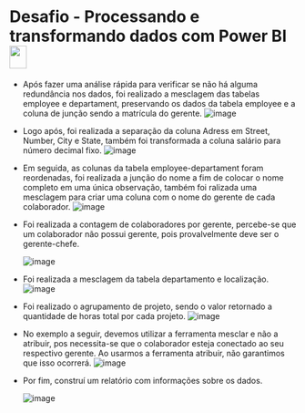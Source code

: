 # Desafio - Processando e transformando dados com Power BI <img src="https://static-00.iconduck.com/assets.00/power-bi-icon-384x512-bujnuaon.png" width="30" height="40">

- Após fazer uma análise rápida para verificar se não há alguma redundância nos dados, foi realizado a mesclagem das tabelas employee e departament, preservando os dados da tabela employee e a coluna de junção sendo a matrícula do gerente.
![image](https://github.com/luanaugusto05/power-bi-analyst-desafio2/assets/113543581/26b5af8b-babb-4eb4-b693-17e270034523)

- Logo após, foi realizada a separação da coluna Adress em Street, Number, City e State, também foi transformada a coluna salário para número decimal fixo.
![image](https://github.com/luanaugusto05/power-bi-analyst-desafio2/assets/113543581/2f7d51ab-ca0d-40ba-8e65-ad0dd30bd232)

- Em seguida, as colunas da tabela employee-departament foram reordenadas, foi realizada a junção do nome a fim de colocar o nome completo em uma única observação, também foi ralizada uma mesclagem para criar uma coluna com o nome do gerente de cada colaborador.
![image](https://github.com/luanaugusto05/power-bi-analyst-desafio2/assets/113543581/ce2fcaea-58cd-4d96-97dd-88499e868198)

- Foi realizada a contagem de colaboradores por gerente, percebe-se que um colaborador não possui gerente, pois provalvelmente deve ser o gerente-chefe.
  
  ![image](https://github.com/luanaugusto05/power-bi-analyst-desafio2/assets/113543581/1fc8a5e6-debd-4cbd-9a4c-8a396a3284aa)

- Foi realizada a mesclagem da tabela departamento e localização.
![image](https://github.com/luanaugusto05/power-bi-analyst-desafio2/assets/113543581/33c8dd64-23f9-403e-be22-d3c05b6f0949)

- Foi realizado o agrupamento de projeto, sendo o valor retornado a quantidade de horas total por cada projeto.
![image](https://github.com/luanaugusto05/power-bi-analyst-desafio2/assets/113543581/496a8094-4e4b-4985-a3bf-18a7cce0c971)

- No exemplo a seguir, devemos utilizar a ferramenta mesclar e não a atribuir, pos necessita-se que o colaborador esteja conectado ao seu respectivo gerente. Ao usarmos a ferramenta atribuir, não garantimos que isso ocorrerá.
![image](https://github.com/luanaugusto05/power-bi-analyst-desafio2/assets/113543581/d48ccc20-4f6b-47f5-8415-d3f0a122021a)

- Por fim, construí um relatório com informações sobre os dados.
  
  ![image](https://github.com/luanaugusto05/power-bi-analyst-desafio2/assets/113543581/fc582217-31f5-464c-a00d-13d382d2e588)
